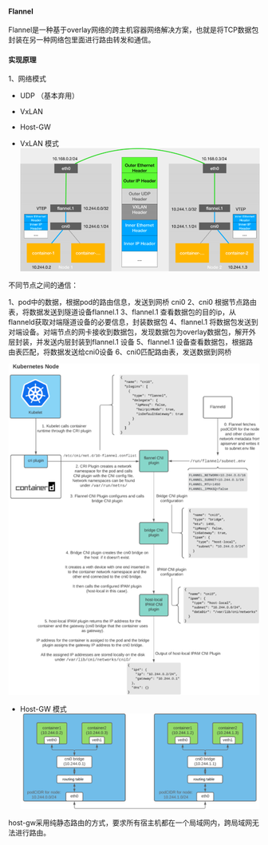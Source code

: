 #### Flannel

Flannel是一种基于overlay网络的跨主机容器网络解决方案，也就是将TCP数据包封装在另一种网络包里面进行路由转发和通信。

#### 实现原理

1、网络模式
- UDP （基本弃用）
- VxLAN
- Host-GW

- VxLAN 模式
![img_2.png](img_2.png)

不同节点之间的通信：

1、pod中的数据，根据pod的路由信息，发送到网桥 cni0
2、cni0 根据节点路由表，将数据发送到隧道设备flannel.1
3、flannel.1 查看数据包的目的ip，从flanneld获取对端隧道设备的必要信息，封装数据包
4、flannel.1 将数据包发送到对端设备。对端节点的网卡接收到数据包，发现数据包为overlay数据包，解开外层封装，并发送内层封装到flannel.1 设备
5、flannel.1 设备查看数据包，根据路由表匹配，将数据发送给cni0设备
6、cni0匹配路由表，发送数据到网桥

![img_3.png](img_3.png)

- Host-GW 模式
![img_4.png](img_4.png)

host-gw采用纯静态路由的方式，要求所有宿主机都在一个局域网内，跨局域网无法进行路由。


